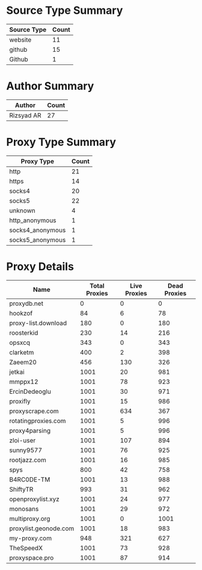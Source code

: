 # Source Type Summary

| Source Type | Count |
|-------------|-------|
| website | 11 |
| github | 15 |
| Github | 1 |


# Author Summary

| Author | Count |
|--------|-------|
| Rizsyad AR | 27 |


# Proxy Type Summary

| Proxy Type | Count |
|------------|-------|
| http | 21 |
| https | 14 |
| socks4 | 20 |
| socks5 | 22 |
| unknown | 4 |
| http_anonymous | 1 |
| socks4_anonymous | 1 |
| socks5_anonymous | 1 |


# Proxy Details

| Name | Total Proxies | Live Proxies | Dead Proxies |
|------|---------------|--------------|---------------|
| proxydb.net | 0 | 0 | 0 |
| hookzof | 84 | 6 | 78 |
| proxy-list.download | 180 | 0 | 180 |
| roosterkid | 230 | 14 | 216 |
| opsxcq | 343 | 0 | 343 |
| clarketm | 400 | 2 | 398 |
| Zaeem20 | 456 | 130 | 326 |
| jetkai | 1001 | 20 | 981 |
| mmppx12 | 1001 | 78 | 923 |
| ErcinDedeoglu | 1001 | 30 | 971 |
| proxifly | 1001 | 15 | 986 |
| proxyscrape.com | 1001 | 634 | 367 |
| rotatingproxies.com | 1001 | 5 | 996 |
| proxy4parsing | 1001 | 5 | 996 |
| zloi-user | 1001 | 107 | 894 |
| sunny9577 | 1001 | 76 | 925 |
| rootjazz.com | 1001 | 16 | 985 |
| spys | 800 | 42 | 758 |
| B4RC0DE-TM | 1001 | 13 | 988 |
| ShiftyTR | 993 | 31 | 962 |
| openproxylist.xyz | 1001 | 24 | 977 |
| monosans | 1001 | 29 | 972 |
| multiproxy.org | 1001 | 0 | 1001 |
| proxylist.geonode.com | 1001 | 18 | 983 |
| my-proxy.com | 948 | 321 | 627 |
| TheSpeedX | 1001 | 73 | 928 |
| proxyspace.pro | 1001 | 87 | 914 |
